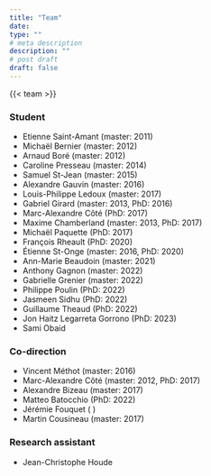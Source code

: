 ```yaml
---
title: "Team"
date:
type: ""
# meta description
description: ""
# post draft
draft: false
---
```


{{< team >}}

### Student

- Etienne Saint-Amant (master: 2011)
- Michaël Bernier (master: 2012)
- Arnaud Boré (master: 2012)
- Caroline Presseau (master: 2014)
- Samuel St-Jean (master: 2015)
- Alexandre Gauvin (master: 2016)
- Louis-Philippe Ledoux (master: 2017)
- Gabriel Girard (master: 2013, PhD: 2016)
- Marc-Alexandre Côté (PhD: 2017)
- Maxime Chamberland (master: 2013, PhD: 2017)
- Michaël Paquette (PhD: 2017)
- François Rheault (PhD: 2020)
- Étienne St-Onge (master: 2016, PhD: 2020)
- Ann-Marie Beaudoin (master: 2021)
- Anthony Gagnon (master: 2022)
- Gabrielle Grenier (master: 2022)
- Philippe Poulin (PhD: 2022)
- Jasmeen Sidhu (PhD: 2022)
- Guillaume Theaud (PhD: 2022)
- Jon Haitz Legarreta Gorrono (PhD: 2023)
- Sami Obaid

### Co-direction

- Vincent Méthot (master: 2016)
- Marc-Alexandre Côté (master: 2012, PhD: 2017)
- Alexandre Bizeau (master: 2017)
- Matteo Batocchio (PhD: 2022)
- Jérémie Fouquet ( )
- Martin Cousineau (master: 2017)

### Research assistant

- Jean-Christophe Houde